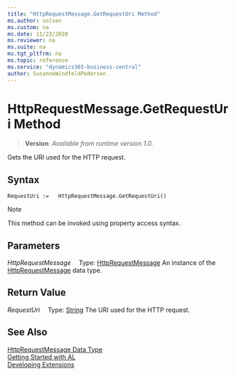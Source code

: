 ```yaml
---
title: "HttpRequestMessage.GetRequestUri Method"
ms.author: solsen
ms.custom: na
ms.date: 11/23/2020
ms.reviewer: na
ms.suite: na
ms.tgt_pltfrm: na
ms.topic: reference
ms.service: "dynamics365-business-central"
author: SusanneWindfeldPedersen
---
```

[//]: # (START>DO_NOT_EDIT)
[//]: # (IMPORTANT:Do not edit any of the content between here and the END>DO_NOT_EDIT.)
[//]: # (Any modifications should be made in the .xml files in the ModernDev repo.)
# HttpRequestMessage.GetRequestUri Method
> **Version**: _Available from runtime version 1.0._

Gets the URI used for the HTTP request.


## Syntax
```
RequestUri :=   HttpRequestMessage.GetRequestUri()
```
> [!NOTE]
> This method can be invoked using property access syntax.

## Parameters
*HttpRequestMessage*
&emsp;Type: [HttpRequestMessage](httprequestmessage-data-type.md)
An instance of the [HttpRequestMessage](httprequestmessage-data-type.md) data type.

## Return Value
*RequestUri*
&emsp;Type: [String](../string/string-data-type.md)
The URI used for the HTTP request.


[//]: # (IMPORTANT: END>DO_NOT_EDIT)
## See Also
[HttpRequestMessage Data Type](httprequestmessage-data-type.md)  
[Getting Started with AL](../../devenv-get-started.md)  
[Developing Extensions](../../devenv-dev-overview.md)